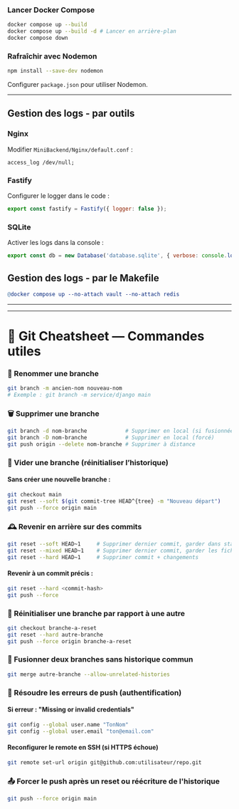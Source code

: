 ### Lancer Docker Compose

```bash
docker compose up --build
docker compose up --build -d # Lancer en arrière-plan
docker compose down
```

### Rafraîchir avec Nodemon

```bash
npm install --save-dev nodemon
```

Configurer `package.json` pour utiliser Nodemon.

---

## Gestion des logs - par outils

### Nginx

Modifier `MiniBackend/Nginx/default.conf` :

```nginx
access_log /dev/null;
```

### Fastify

Configurer le logger dans le code :

```javascript
export const fastify = Fastify({ logger: false });
```

### SQLite

Activer les logs dans la console :

```javascript
export const db = new Database('database.sqlite', { verbose: console.log });
```

## Gestion des logs - par le Makefile

```Makefile
@docker compose up --no-attach vault --no-attach redis
```
___
___

# 🧠 Git Cheatsheet — Commandes utiles

### 🔁 Renommer une branche

```bash
git branch -m ancien-nom nouveau-nom
# Exemple : git branch -m service/django main
```

### 🗑️ Supprimer une branche

```bash
git branch -d nom-branche            # Supprimer en local (si fusionnée)
git branch -D nom-branche            # Supprimer en local (forcé)
git push origin --delete nom-branche # Supprimer à distance
```

### 🧹 Vider une branche (réinitialiser l’historique)

#### Sans créer une nouvelle branche :

```bash
git checkout main
git reset --soft $(git commit-tree HEAD^{tree} -m "Nouveau départ")
git push --force origin main
```

### 🕰️ Revenir en arrière sur des commits

```bash
git reset --soft HEAD~1     # Supprimer dernier commit, garder dans staging
git reset --mixed HEAD~1    # Supprimer dernier commit, garder les fichiers
git reset --hard HEAD~1     # Supprimer commit + changements
```

#### Revenir à un commit précis :

```bash
git reset --hard <commit-hash>
git push --force
```

### 🔄 Réinitialiser une branche par rapport à une autre

```bash
git checkout branche-a-reset
git reset --hard autre-branche
git push --force origin branche-a-reset
```

### 🔀 Fusionner deux branches sans historique commun

```bash
git merge autre-branche --allow-unrelated-histories
```

### 🔑 Résoudre les erreurs de push (authentification)

#### Si erreur : "Missing or invalid credentials"

```bash
git config --global user.name "TonNom"
git config --global user.email "ton@email.com"
```

#### Reconfigurer le remote en SSH (si HTTPS échoue)

```bash
git remote set-url origin git@github.com:utilisateur/repo.git
```

### 📤 Forcer le push après un reset ou réécriture de l'historique

```bash
git push --force origin main
```

